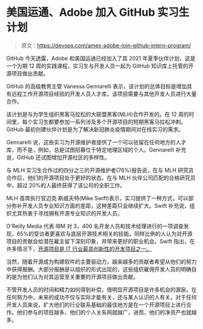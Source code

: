 # 美国运通、Adobe 加入 GitHub 实习生计划

> 原文：<https://devops.com/amex-adobe-join-github-intern-program/>

GitHub 今天透露，Adobe 和美国运通已经加入了其 2021 年夏季伙伴计划，这是一个为期 12 周的实践课程，实习生与开发人员一起为 GitHub 知识库上托管的开源项目做出贡献。

GitHub 的高级教育主管 Vanessa Gennarelli 表示，该计划的总体目标是增加具有远程工作开源项目经验的开发人员人才库，该项目需要与其他开发人员进行大量合作。

该计划是与为学生组织黑客马拉松的大联盟黑客(MLH)合作开发的。在 12 周的时间里，每个实习生都要参加一系列涉及多个开源项目的短期黑客马拉松冲刺。GitHub 最初创建伙伴计划是为了解决新冠肺炎疫情期间对在线实习的需求。

Gennarelli 说，这些实习为开源维护者提供了一个可以驻留在任何地方的人才库，而不是，例如，总是试图招募位于特定地理区域的个人。Gennarelli 补充说，GitHub 还试图增加开源社区的多样性。

与 MLH 实习生合作过的四分之三的开源维护者(76%)报告说，在与 MLH 研究员合作后，他们的开源项目处于更好的状态。在与 MLH 伙伴公司匹配的合格研究员中，超过 20%的人最终获得了该公司的全职工作。

MLH 首席执行官迈克·斯威夫特(Mike Swift)表示，实习提供了一种方式，可以部分弥补开发人员专业知识方面的差距，这种差距只会继续扩大。Swift 补充说，组织尤其热衷于寻找拥有开源专业知识的开发人员。

O'Reilly Media 代表 IBM 对 3，400 名开发人员和技术经理进行的一项调查发现，65%的受访者更喜欢与底层开源技术相关的技能。同样比例的人认为对开源项目的贡献会给潜在雇主留下深刻印象，并带来更好的职业机会。Swift 指出，在许多情况下，[开源项目是 IT 行业最具创新性的开发项目之一。](https://devops.com/devops-deeper-dive-devops-accelerates-open-source-innovation-pace/)

当然，随着开源成为构建软件的主要驱动力，越来越多的贡献者希望从他们的努力中获得报酬。大部分报酬是以组织的形式出现的，这些组织雇佣开发人员的明确目的是为他们认为对其运营至关重要的开源项目做出贡献。

不管开发人员的时间和精力如何得到补偿，很明显开源项目是许多机会的源泉。在任何努力中，未来的成功不仅与实际才能有关，还与某人认识的人有关。对于任何开发人员来说，扩大他们的行业联系基础的最佳地方是在一个开源项目上进行合作。他们参与的项目越多，他们的个人关系网就越广，进而，他们的净资产也就越多。